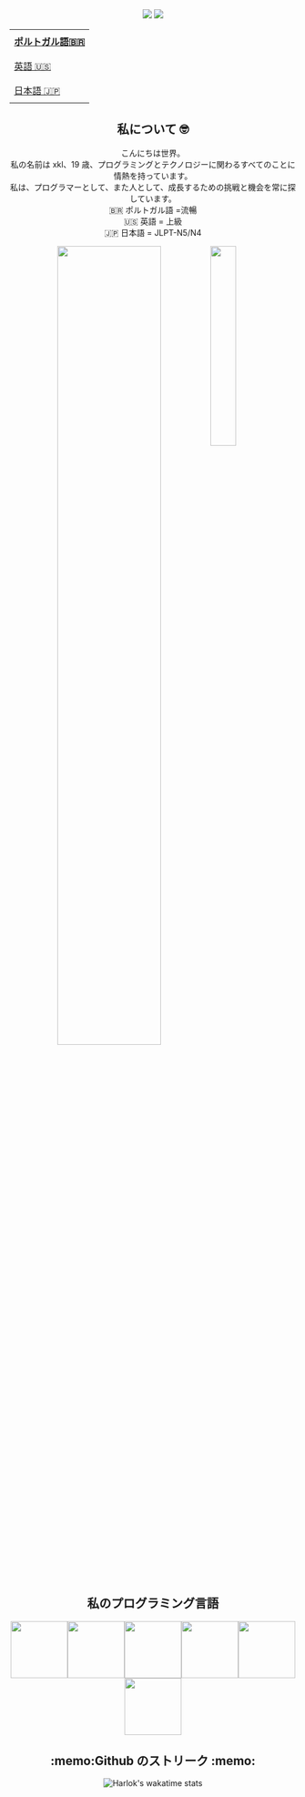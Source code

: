 
<div align="center">  
  <a href = "https://wa.me/5522974055341" target="_blank"><img src="https://img.shields.io/badge/WhatsApp-25D366?style=for-the-badge&logo=whatsapp&logoColor=white" target="_blank"></a>
  <a href="https://www.linkedin.com/in/jos%C3%A9-lucas-souza-b61874218/" target="_blank"><img src="https://img.shields.io/badge/-LinkedIn-%230077B5?style=for-the-badge&logo=linkedin&logoColor=white" target="_blank"></a>
</div>


<div align="center"> 
    <div align="center"> 
  <table align="top">
  <tr>
    <td height="43px">
      <b>
        <a href="README.md">ポルトガル語🇧🇷</a>
      </b>
    </td>
  </tr>
  <tr>
    <td height="43px">
      <a href="readme-en.md">英語 🇺🇸</a>
    </td>
  </tr>
  <td height="43px">
      <a href="readme-en.md">日本語 🇯🇵 <a>
    </td>

</table>
    </div>
  <h2> 私について 🤓 </h2> 
こんにちは世界。<br>  私の名前は xkl、19 歳、プログラミングとテクノロジーに関わるすべてのことに情熱を持っています。<br>
   私は、プログラマーとして、また人として、成長するための挑戦と機会を常に探しています。<br>
  🇧🇷 ポルトガル語 =流暢 <br>
    🇺🇸 英語 = 上級 <br>
      🇯🇵 日本語 = JLPT-N5/N4

</div><p>
  <a href="https://github.com/anuraghazra/github-readme-stats">
  <img align="right" src="https://github-readme-stats.vercel.app/api/top-langs/?username=LuckxSz&langs_count=6&theme=react&layout=donut-vertical" align = "right" width="30%" />
  </a>


</p>
<p align = "center">
  <a href="https://github.com/anuraghazra/github-readme-stats">
  <img src="https://github-readme-stats.vercel.app/api?username=LuckxSz&show_icons=true&theme=react&rank_icon=github"  width="60%" height="60%"  />
  </a>
</p> 

<div align="center">


<h2 align="center">私のプログラミング言語</h2>
<p align="center">
  <img src="https://i.giphy.com/media/XAxylRMCdpbEWUAvr8/giphy.webp" width="100"><img src="https://i.giphy.com/media/fsEaZldNC8A1PJ3mwp/giphy.webp" width="100"><img src="https://media3.giphy.com/media/ln7z2eWriiQAllfVcn/200w.webp" width="100"><img src="https://i.giphy.com/media/eNAsjO55tPbgaor7ma/200w.webp" width="100"><img src="https://i.giphy.com/media/KzJkzjggfGN5Py6nkT/200.webp" width="100"><img src="https://i.giphy.com/media/IdyAQJVN2kVPNUrojM/200.webp" width="100">
</p>


<h2 align = "center" > :memo:Github のストリーク :memo: </h2>

![Harlok's wakatime stats](https://github-readme-stats.vercel.app/api/wakatime?username=LuckxSz)


</div>
